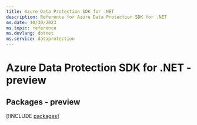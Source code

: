 ```yaml
---
title: Azure Data Protection SDK for .NET
description: Reference for Azure Data Protection SDK for .NET
ms.date: 10/30/2023
ms.topic: reference
ms.devlang: dotnet
ms.service: dataprotection
---
```

# Azure Data Protection SDK for .NET - preview
## Packages - preview
[!INCLUDE [packages](data-protection-index.md)]